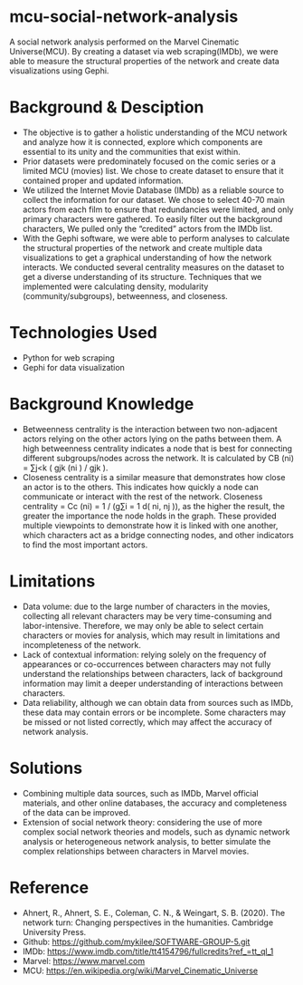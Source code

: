 # mcu-social-network-analysis
A social network analysis performed on the Marvel Cinematic Universe(MCU). By creating a dataset via web scraping(IMDb), we were able to measure the structural properties of the network and create data visualizations using Gephi.


# Background & Desciption
- The objective is to gather a holistic understanding of the MCU network and analyze how it is connected, explore which components are essential to its unity and the communities that exist within. 
- Prior datasets were predominately focused on the comic series or a limited MCU (movies) list. We chose to create dataset to ensure that it contained proper and updated information. 
- We utilized the Internet Movie Database (IMDb) as a reliable source to collect the information for our dataset. We chose to select 40-70 main actors from each film to ensure that redundancies were limited, and only primary characters were gathered. To easily filter out the background characters, We pulled only the “credited” actors from the IMDb list. 
- With the Gephi software, we were able to perform analyses to calculate the structural properties of the network and create multiple data visualizations to get a graphical understanding of how the network interacts. We conducted several centrality measures on the dataset to get a diverse understanding of its structure. Techniques that we implemented were calculating density, modularity (community/subgroups), betweenness, and closeness. 

# Technologies Used 
- Python for web scraping
- Gephi for data visualization

# Background Knowledge
- Betweenness centrality is the interaction between two non-adjacent actors relying on the other actors lying on the paths between them. A high betweenness centrality indicates a node that is best for connecting different subgroups/nodes across the network. It is calculated by CB (ni) = ∑j<k ( gjk (ni ) / gjk ). 
- Closeness centrality is a similar measure that demonstrates how close an actor is to the others. This indicates how quickly a node can communicate or interact with the rest of the network. Closeness centrality = Cc (ni) = 1 /  (g∑i = 1 d( ni, nj )), as the higher the result, the greater the importance the node holds in the graph. These provided multiple viewpoints to demonstrate how it is linked with one another, which characters act as a bridge connecting nodes, and other indicators to find the most important actors.

# Limitations
- Data volume: due to the large number of characters in the movies, collecting all relevant characters may be very time-consuming and labor-intensive. Therefore, we may only be able to select certain characters or movies for analysis, which may result in limitations and incompleteness of the network.
- Lack of contextual information: relying solely on the frequency of appearances or co-occurrences between characters may not fully understand the relationships between characters, lack of background information may limit a deeper understanding of interactions between characters.
- Data reliability, although we can obtain data from sources such as IMDb, these data may contain errors or be incomplete. Some characters may be missed or not listed correctly, which may affect the accuracy of network analysis.

# Solutions
- Combining multiple data sources, such as IMDb, Marvel official materials, and other online databases, the accuracy and completeness of the data can be improved.
- Extension of social network theory: considering the use of more complex social network theories and models, such as dynamic network analysis or heterogeneous network analysis, to better simulate the complex relationships between characters in Marvel movies.

# Reference
- Ahnert, R., Ahnert, S. E., Coleman, C. N., & Weingart, S. B. (2020). The network turn: Changing perspectives in the humanities. Cambridge University Press.
- Github: https://github.com/mykilee/SOFTWARE-GROUP-5.git
- IMDb: https://www.imdb.com/title/tt4154796/fullcredits?ref_=tt_ql_1
- Marvel: https://www.marvel.com
- MCU: https://en.wikipedia.org/wiki/Marvel_Cinematic_Universe
